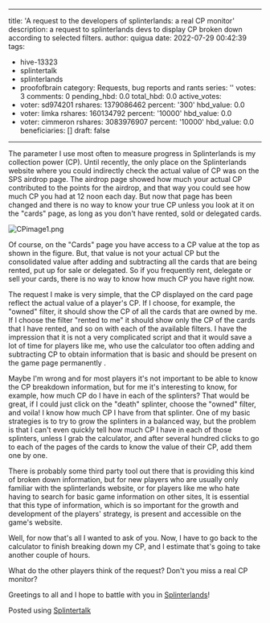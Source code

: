 
---
title: 'A request to the developers of splinterlands: a real CP monitor'
description: a request to splinterlands devs to display CP broken down according to
  selected filters.
author: quigua
date: 2022-07-29 00:42:39
tags:
- hive-13323
- splintertalk
- splinterlands
- proofofbrain
category: Requests, bug reports and rants
series: ''
votes: 3
comments: 0
pending_hbd: 0.0
total_hbd: 0.0
active_votes:
- voter: sd974201
  rshares: 1379086462
  percent: '300'
  hbd_value: 0.0
- voter: limka
  rshares: 160134792
  percent: '10000'
  hbd_value: 0.0
- voter: cimmeron
  rshares: 3083976907
  percent: '10000'
  hbd_value: 0.0
beneficiaries: []
draft: false
---

The parameter I use most often to measure progress in Splinterlands is my collection power (CP). Until recently, the only place on the Splinterlands website where you could indirectly check the actual value of CP was on the SPS airdrop page. The airdrop page showed how much your actual CP contributed to the points for the airdrop, and that way you could see how much CP you had at 12 noon each day. But now that page has been changed and there is no way to know your true CP unless you look at it on the "cards" page, as long as you don't have rented, sold or delegated cards.

![CPimage1.png](https://images.hive.blog/DQmSGPyqkYLGPUsHbj6gAxoUk1YuN193R6yADQ4A5eafsnB/CP-image1.png)

Of course, on the "Cards" page you have access to a CP value at the top as shown in the figure. But, that value is not your actual CP but the consolidated value after adding and subtracting all the cards that are being rented, put up for sale or delegated. So if you frequently rent, delegate or sell your cards, there is no way to know how much CP you have right now.

The request I make is very simple, that the CP displayed on the card page reflect the actual value of a player's CP. If I choose, for example, the "owned" filter, it should show the CP of all the cards that are owned by me. If I choose the filter "rented to me" it should show only the CP of the cards that I have rented, and so on with each of the available filters. I have the impression that it is not a very complicated script and that it would save a lot of time for players like me, who use the calculator too often adding and subtracting CP to obtain information that is basic and should be present on the game page permanently .

Maybe I'm wrong and for most players it's not important to be able to know the CP breakdown information, but for me it's interesting to know, for example, how much CP do I have in each of the splinters? That would be great, if I could just click on the "death" splinter, choose the "owned" filter, and voila! I know how much CP I have from that splinter. One of my basic strategies is to try to grow the splinters in a balanced way, but the problem is that I can't even quickly tell how much CP I have in each of those splinters, unless I grab the calculator, and after several hundred clicks to go to each of the pages of the cards to know the value of their CP, add them one by one.

There is probably some third party tool out there that is providing this kind of broken down information, but for new players who are usually only familiar with the splinterlands website, or for players like me who hate having to search for basic game information on other sites, It is essential that this type of information, which is so important for the growth and development of the players' strategy, is present and accessible on the game's website.

Well, for now that's all I wanted to ask of you. Now, I have to go back to the calculator to finish breaking down my CP, and I estimate that's going to take another couple of hours.

What do the other players think of the request? Don't you miss a real CP monitor?

Greetings to all and I hope to battle with you in [Splinterlands](https://splinterlands.com?ref=quigua)!

Posted using [Splintertalk](https://www.splintertalk.io/@quigua/a-request-to-the-developers-of-splinterlands-a-real-cp-monitor) 